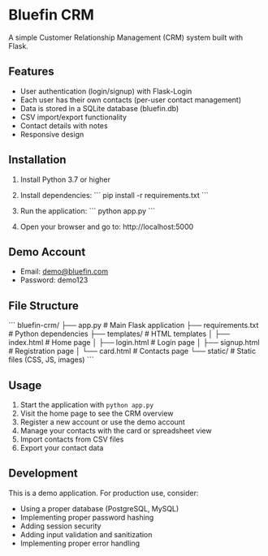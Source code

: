 # Bluefin CRM

A simple Customer Relationship Management (CRM) system built with Flask.

## Features

- User authentication (login/signup) with Flask-Login
- Each user has their own contacts (per-user contact management)
- Data is stored in a SQLite database (bluefin.db)
- CSV import/export functionality
- Contact details with notes
- Responsive design

## Installation

1. Install Python 3.7 or higher
2. Install dependencies:
   \`\`\`
   pip install -r requirements.txt
   \`\`\`

3. Run the application:
   \`\`\`
   python app.py
   \`\`\`

4. Open your browser and go to: http://localhost:5000

## Demo Account

- Email: demo@bluefin.com
- Password: demo123

## File Structure

\`\`\`
bluefin-crm/
├── app.py              # Main Flask application
├── requirements.txt    # Python dependencies
├── templates/          # HTML templates
│   ├── index.html     # Home page
│   ├── login.html     # Login page
│   ├── signup.html    # Registration page
│   └── card.html      # Contacts page
└── static/            # Static files (CSS, JS, images)
\`\`\`

## Usage

1. Start the application with `python app.py`
2. Visit the home page to see the CRM overview
3. Register a new account or use the demo account
4. Manage your contacts with the card or spreadsheet view
5. Import contacts from CSV files
6. Export your contact data

## Development

This is a demo application. For production use, consider:
- Using a proper database (PostgreSQL, MySQL)
- Implementing proper password hashing
- Adding session security
- Adding input validation and sanitization
- Implementing proper error handling
